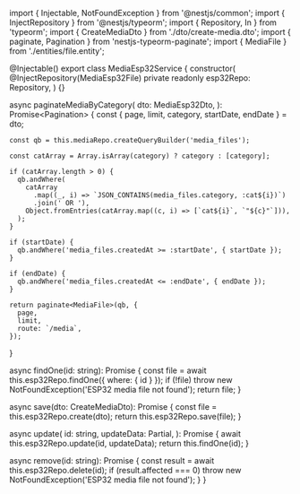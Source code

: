 import { Injectable, NotFoundException } from '@nestjs/common';
import { InjectRepository } from '@nestjs/typeorm';
import { Repository, In } from 'typeorm';
import { CreateMediaDto } from './dto/create-media.dto';
import { paginate, Pagination } from 'nestjs-typeorm-paginate';
import { MediaFile } from './entities/file.entity';

@Injectable()
export class MediaEsp32Service {
  constructor(
    @InjectRepository(MediaEsp32File)
    private readonly esp32Repo: Repository<MediaEsp32File>,
  ) {}

  async paginateMediaByCategory(
    dto: MediaEsp32Dto,
  ): Promise<Pagination<MediaFile>> {
    const { page, limit, category, startDate, endDate } = dto;

    const qb = this.mediaRepo.createQueryBuilder('media_files');

    const catArray = Array.isArray(category) ? category : [category];

    if (catArray.length > 0) {
      qb.andWhere(
        catArray
          .map((_, i) => `JSON_CONTAINS(media_files.category, :cat${i})`)
          .join(' OR '),
        Object.fromEntries(catArray.map((c, i) => [`cat${i}`, `"${c}"`])),
      );
    }

    if (startDate) {
      qb.andWhere('media_files.createdAt >= :startDate', { startDate });
    }

    if (endDate) {
      qb.andWhere('media_files.createdAt <= :endDate', { endDate });
    }

    return paginate<MediaFile>(qb, {
      page,
      limit,
      route: `/media`,
    });
  }

  async findOne(id: string): Promise<MediaEsp32File> {
    const file = await this.esp32Repo.findOne({ where: { id } });
    if (!file) throw new NotFoundException('ESP32 media file not found');
    return file;
  }

  async save(dto: CreateMediaDto): Promise<MediaEsp32File> {
    const file = this.esp32Repo.create(dto);
    return this.esp32Repo.save(file);
  }

  async update(
    id: string,
    updateData: Partial<MediaEsp32File>,
  ): Promise<MediaEsp32File> {
    await this.esp32Repo.update(id, updateData);
    return this.findOne(id);
  }

  async remove(id: string): Promise<void> {
    const result = await this.esp32Repo.delete(id);
    if (result.affected === 0)
      throw new NotFoundException('ESP32 media file not found');
  }
}
